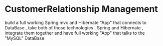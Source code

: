 # CustomerRelationship Management

build a full working Spring mvc and Hibernate "App" that connects to 
DataBase , take both of those technologies , Spring and Hibernate , integrate them together and have full 
working "App" that talks to the "MySQL" DataBase
